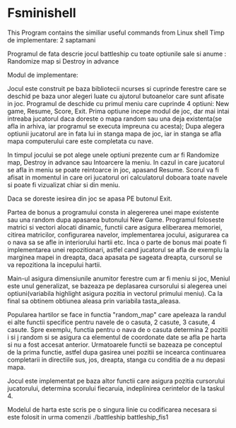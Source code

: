 # Fsminishell
This Program contains the similiar useful commands from Linux shell
Timp de implementare: 2 saptamani

Programul de fata descrie jocul battleship cu toate optiunile sale si anume
: Randomize map si Destroy in advance​

Modul de implementare:

Jocul este construit pe baza bibliotecii ncurses si cuprinde ferestre care se
deschid pe baza unor alegeri luate cu ajutorul butoanelor care sunt afisate 
in joc. Programul de deschide cu primul meniu care cuprinde 4 optiuni: 
New game, Resume, Score, Exit.  Prima optiune incepe modul de joc, 
dar mai intai intreaba jucatorul daca doreste o mapa random sau una 
deja existenta(se afla in arhiva, iar programul se executa impreuna cu acesta);
Dupa alegera optiunii jucatorul are in fata lui in stanga mapa de joc,
iar in stanga se afla mapa computerului care este completata cu nave.

In timpul jocului se pot alege unele optiuni prezente cum ar fi
Randomize map, Destroy in advance​ sau Intoarcere la meniu. In cazul
in care jucatorul se afla in meniu se poate reintoarce in joc, apasand
Resume. Scorul va fi afisat in momentul in care ori jucatorul ori 
calculatorul doboara toate navele si poate fi vizualizat chiar si din meniu.

Daca se doreste iesirea din joc se apasa PE butonul Exit.

Partea de bonus a programului consta in alegererea unei mape existente sau
una random dupa apasarea butonului New Game. Programul foloseste matrici si
vectori alocati dinamic, functii care asigura eliberarea memoriei, citirea
matricilor, configurarea navelor, implementarea jocului, asigurarea ca o nava
sa se afle in interiorului hartii etc. Inca o parte de bonus mai poate fi 
implementarea unei repozitionari, astfel cand jucatorul se afla de exemplu
la marginea mapei in dreapta, daca apasata pe sageata dreapta, cursorul se va
repozitiona la incepului hartii. 

Main-ul asigura dimensiunile anumitor ferestre cum ar fi meniu si joc,
Meniul este unul generalizat, se bazeaza pe deplasarea cursorului si alegerea 
unei optiuni(variabila highlight asigura pozitia in vectorul primului meniu).
Ca la final sa obtinem obtiunea aleasa prin variabila tasta_aleasa.

Popularea hartilor se face in functia "random_map" care apeleaza la randul
ei alte functii specifice pentru navele de o casuta, 2 casute, 3 casute, 4 
casute. Spre exemplu, functia pentru o nava de o casuta determina 2 pozitii
i si j random si se asigura ca elementul de coordonate date se afla pe harta
si nu a fost accesat anterior. Urmatoarele functii se bazeaza pe conceptul
de la prima functie, astfel dupa gasirea unei pozitii se incearca continuarea
completarii in directiile sus, jos, dreapta, stanga cu conditia de a nu depasi
mapa.

Jocul este implementat pe baza altor functii care asigura pozitia cursorului
jucatorului, determina scorului fiecaruia, indeplinirea cerintelor de la 
taskul 4.

Modelul de harta este scris pe o singura linie cu codificarea necesara si este
folosit in urma comenzii ./battleship battleship_fis1
